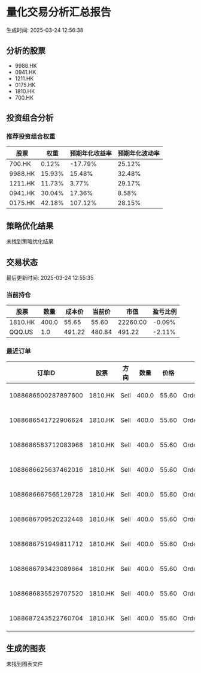 # 量化交易分析汇总报告

生成时间: 2025-03-24 12:56:38

## 分析的股票

- 9988.HK
- 0941.HK
- 1211.HK
- 0175.HK
- 1810.HK
- 700.HK

## 投资组合分析

### 推荐投资组合权重

| 股票 | 权重 | 预期年化收益率 | 预期年化波动率 |
|------|------|----------------|----------------|
| 700.HK | 0.12% | -17.79% | 25.12% |
| 9988.HK | 15.93% | 15.48% | 32.48% |
| 1211.HK | 11.73% | 3.77% | 29.17% |
| 0941.HK | 30.04% | 17.36% | 8.58% |
| 0175.HK | 42.18% | 107.12% | 28.15% |

## 策略优化结果

未找到策略优化结果

## 交易状态

最后更新时间: 2025-03-24 12:55:35

### 当前持仓

| 股票 | 数量 | 成本价 | 当前价 | 市值 | 盈亏比例 |
|------|------|--------|--------|------|----------|
| 1810.HK | 400.0 | 55.65 | 55.60 | 22260.00 | -0.09% |
| QQQ.US | 1.0 | 491.22 | 480.84 | 491.22 | -2.11% |

### 最近订单

| 订单ID | 股票 | 方向 | 数量 | 价格 | 状态 | 时间 |
|--------|------|------|------|------|------|------|
| 1088686500287897600 | 1810.HK | Sell | 400.0 | 55.60 | OrderStatus.Rejected | 2025-03-24 12:51:28 |
| 1088686541722906624 | 1810.HK | Sell | 400.0 | 55.60 | OrderStatus.Rejected | 2025-03-24 12:51:38 |
| 1088686583712083968 | 1810.HK | Sell | 400.0 | 55.60 | OrderStatus.Rejected | 2025-03-24 12:51:48 |
| 1088686625637462016 | 1810.HK | Sell | 400.0 | 55.60 | OrderStatus.Rejected | 2025-03-24 12:51:58 |
| 1088686667565129728 | 1810.HK | Sell | 400.0 | 55.60 | OrderStatus.Rejected | 2025-03-24 12:52:08 |
| 1088686709520232448 | 1810.HK | Sell | 400.0 | 55.60 | OrderStatus.Rejected | 2025-03-24 12:52:18 |
| 1088686751949811712 | 1810.HK | Sell | 400.0 | 55.60 | OrderStatus.Rejected | 2025-03-24 12:52:28 |
| 1088686793423089664 | 1810.HK | Sell | 400.0 | 55.60 | OrderStatus.Rejected | 2025-03-24 12:52:38 |
| 1088686835529707520 | 1810.HK | Sell | 400.0 | 55.60 | OrderStatus.Rejected | 2025-03-24 12:52:48 |
| 1088687243522760704 | 1810.HK | Sell | 400.0 | 55.60 | OrderStatus.NotReported | 2025-03-24 12:54:25 |

## 生成的图表

未找到图表文件
